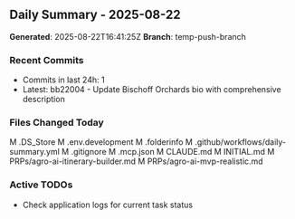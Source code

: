 ## Daily Summary - 2025-08-22

**Generated**: 2025-08-22T16:41:25Z
**Branch**: temp-push-branch


### Recent Commits
- Commits in last 24h: 1
- Latest: bb22004 - Update Bischoff Orchards bio with comprehensive description

### Files Changed Today
M	.DS_Store
M	.env.development
M	.folderinfo
M	.github/workflows/daily-summary.yml
M	.gitignore
M	.mcp.json
M	CLAUDE.md
M	INITIAL.md
M	PRPs/agro-ai-itinerary-builder.md
M	PRPs/agro-ai-mvp-realistic.md

### Active TODOs
- Check application logs for current task status

